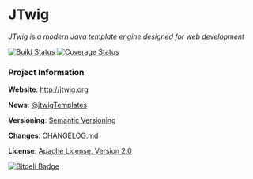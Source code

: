 # JTwig

*JTwig is a modern Java template engine designed for web development*

[![Build Status](https://travis-ci.org/jtwig/jtwig.png)](https://travis-ci.org/jtwig/jtwig)
[![Coverage Status](https://coveralls.io/repos/jtwig/jtwig/badge.png?branch=master)](https://coveralls.io/r/jtwig/jtwig?branch=master)

### Project Information

**Website**: http://jtwig.org

**News**: [@jtwigTemplates](https://twitter.com/jtwigTemplates)

**Versioning**:  [Semantic Versioning](http://semver.org/)

**Changes**: [CHANGELOG.md](CHANGELOG.md)

**License**: [Apache License, Version 2.0](http://www.apache.org/licenses/LICENSE-2.0)

[![Bitdeli Badge](https://d2weczhvl823v0.cloudfront.net/jtwig/jtwig/trend.png)](https://bitdeli.com/free "Bitdeli Badge")
